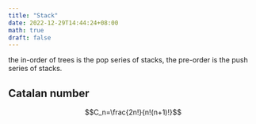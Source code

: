 ```yaml
---
title: "Stack"
date: 2022-12-29T14:44:24+08:00
math: true
draft: false
---
```


the in-order of trees is the pop series of stacks, the pre-order is the push series of stacks.

## Catalan number
$$C_n=\frac{2n!}{n!(n+1)!}$$